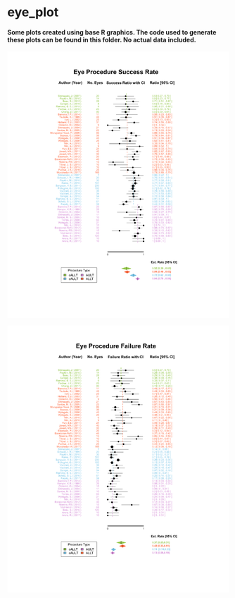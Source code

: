 # eye_plot

#### Some plots created using base R graphics. The code used to generate these plots can be found in this folder. No actual data included. 


![](https://github.com/mtpan/eye_plot/blob/master/eye_success.png)


![](https://github.com/mtpan/eye_plot/blob/master/eye_failure.png)


